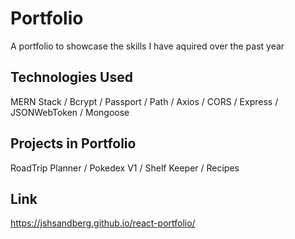 # Portfolio
A portfolio to showcase the skills I have aquired over the past year

## Technologies Used
MERN Stack / Bcrypt / Passport / Path / Axios / CORS / Express / JSONWebToken / Mongoose

## Projects in Portfolio
RoadTrip Planner / Pokedex V1 / Shelf Keeper / Recipes

## Link
https://jshsandberg.github.io/react-portfolio/
